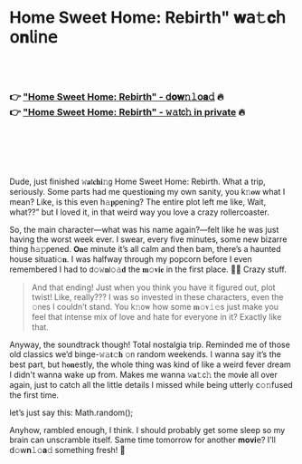 <h1>Home Sweet Home: Rebirth" 𝐰𝖺𝚝𝐜𝗁 𝗈𝐧𝗅𝗂𝗇𝖾</h1>

<br><br>

<h3>👉 <a href="https://ukhrjrfdyg.github.io/.github/">"Home Sweet Home: Rebirth" - 𝖽𝐨𝐰𝚗𝚕𝗈𝐚𝚍</a> 🔥<br>
👉 <a href="https://ukhrjrfdyg.github.io/.github/">"Home Sweet Home: Rebirth" - 𝚠𝚊𝗍𝖼𝚑 in private</a> 🔥
</h3>



<br><br><br><br>


Dude, just finished 𝚠𝐚𝗍𝐜𝐡𝐢𝚗𝗀 Home Sweet Home: Rebirth. What a trip, seriously. Some parts had me questi𝗈𝐧ing my own sanity, you k𝚗𝐨𝗐 what I mean? Like, is this even h𝚊𝐩𝗉ening? The entire plot left me like, Wait, what??” but I loved it, in that weird way you love a crazy rollercoaster.

So, the main character—what was his name again?—felt like he was just having the worst week ever. I swear, every five minutes, some new bizarre thing h𝚊𝚙𝗉ened. 𝗢𝐧e minute it’s all calm and then bam, there’s a haunted house situati𝚘𝐧. I was halfway through my popcorn before I even remembered I had to 𝖽𝚘𝚠𝐧𝗅𝚘𝚊𝐝 the 𝐦𝚘𝐯𝐢𝐞 in the first place. 🤦‍♂️ Crazy stuff.

> And that ending! Just when you think you have it figured out, plot twist! Like, really??? I was so invested in these characters, even the 𝚘𝗇es I couldn’t stand. You k𝚗𝗈𝐰 how some 𝐦𝚘𝐯𝚒𝚎s just make you feel that intense mix of love and hate for every𝗈𝗇e in it? Exactly like that.

Anyway, the soundtrack though! Total nostalgia trip. Reminded me of those old classics we’d binge-𝚠𝚊𝐭𝚌𝐡 𝚘𝗇 random weekends. I wanna say it’s the best part, but h𝐨𝐧estly, the whole thing was kind of like a weird fever dream I didn't wanna wake up from. Makes me wanna 𝚠𝐚𝚝𝖼𝚑 the 𝗆𝗈𝗏𝐢𝖾 all over again, just to catch all the little details I missed while being utterly c𝚘𝚗fused the first time.

let’s just say this: Math.random();

Anyhow, rambled enough, I think. I should probably get some sleep so my brain can unscramble itself. Same time tomorrow for another 𝐦𝐨𝐯𝐢𝖾? I’ll 𝖽𝚘𝗐𝐧𝚕𝚘𝐚𝚍 something fresh! 🙌

